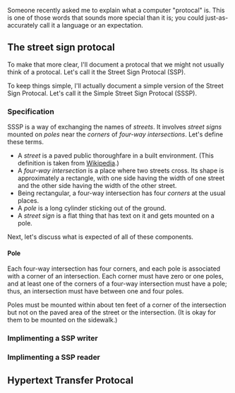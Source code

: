 
Someone recently asked me to explain what a computer "protocal" is.
This is one of those words that sounds more special than it is; you
could just-as-accurately call it a language or an expectation.

## The street sign protocal 
To make that more clear, I'll document a protocal that we might not
usually think of a protocal. Let's call it the Street Sign Protocal
(SSP).

To keep things simple, I'll actually document a simple version of the
Street Sign Protocal. Let's call it the Simple Street Sign Protocal (SSSP).

### Specification
SSSP is a way of exchanging the names of *streets*. It involves
*street signs* mounted on *poles* near the *corners* of
*four-way intersections*. Let's define these terms.

* A *street* is a paved public thoroughfare in a built environment.
    (This definition is taken from [Wikipedia](http://en.wikipedia.org/wiki/Street).)
* A *four-way intersection* is a place where two streets cross.
    Its shape is approximately a rectangle, with one side having the
    width of one street and the other side having the width of the
    other street.
* Being rectangular, a four-way intersection has four *corners* at the
    usual places.
* A *pole* is a long cylinder sticking out of the ground.
* A *street sign* is a flat thing that has text on it and gets mounted
    on a pole.

Next, let's discuss what is expected of all of these components.

#### Pole
Each four-way intersection has four corners, and each pole is associated with
a corner of an intersection. Each corner must have zero or one poles, and at least
one of the corners of a four-way intersection must have a pole; thus, an
intersection must have between one and four poles.

Poles must be mounted within about ten feet of a corner of the intersection
but not on the paved area of the street or the intersection. (It is okay for them
to be mounted on the sidewalk.)



### Implimenting a SSP writer

### Implimenting a SSP reader





## Hypertext Transfer Protocal


## 
